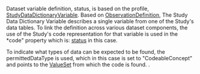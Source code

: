 Dataset variable definition, status, is based on the profile, [StudyDataDictionaryVariable](StructureDefinition-study-data-dictionary-variable.html). Based on [ObservationDefinition](https://hl7.org/fhir/observationdefinition.html), The Study Data Dictionary Variable describes a single variable from one of the Study's data tables. To link the definition across various dataset components, the use of the Study's code representation for that variable is used in the *code" property which is: [status](CodeSystem-example-study-data-dictionary-datatable-codesystem-1.html) in this case. 

To indicate what types of data can be expected to be found, the permittedDataType is used, which in this case is set to "CodeableConcept" and points to the [ValueSet](ValueSet-example-study-data-dictionary-case-control-vs-1.html) from which the code is found. .
